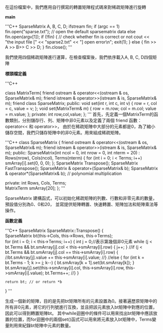 在這份檔案中，我們應用自行撰寫的轉置矩陣程式碼來對稀疏矩陣進行旋轉

**main**

'''C++
SparseMatrix A, B, C, D;
ifstream fin;
	if (argc == 1) fin.open("sparse.txt");  // open the default sparsematrix data 
	else fin.open(argv[1]);
	if (!fin) { // check whether fin is correct or not
		cout << "the input file [" << "sparse2.txt" << "] open error\n"; exit(1);
	}
	else { 
		fin >> A >> B>> C >> D;
	}
	fin.close();
'''

我們使用四個稀疏矩陣進行運算，在檢查檔案後，我們依序載入A, B, C, D四個矩陣

**標頭檔定義**

'''C++

class MatrixTerm{
    friend ostream & operator<<(ostream & os, SparseMatrix& m);
    friend istream & operator>>(istream & is, SparseMatrix& m);
    friend class SparseMatrix;
public: 
    void set(int r, int c, int v) {
        row = r, col = c, value = v;
    };
    void set(MatrixTerm& m) {
        row = m.row; col = m.col; value = m.value;
    };
private: int row,col,value;
};
'''
首先，先定義一個MatrixTerm的函數類別，分別儲存行、列、矩陣中非0元素以及定義了兩個 friend 函數：operator<< 和 operator>>，
由於在稀疏矩陣中大部分的元素都是0，為了縮小儲存空間，我們只儲存矩陣中的非0元素。用來組成稀疏矩陣。

'''C++
class SparseMatrix
{
   friend ostream & operator<<(ostream & os, SparseMatrix& m);
   friend istream & operator>>(istream & is, SparseMatrix& m);
public:
   SparseMatrix(int ncol = 0, int nrow = 0, int nterm = 20) :
        Rows(nrow), Cols(ncol), Terms(nterm) {
        for (int i = 0; i < Terms; i++) smArray[i].set(0, 0, 0);
    };
   SparseMatrix Transpose();
   SparseMatrix FastTranspose();
   SparseMatrix & operator+(SparseMatrix& b);
   SparseMatrix & operator*(SparseMatrix& b);  // polynomial multiplication
  
   private:
    int Rows, Cols, Terms;  
    MatrixTerm smArray[20];
};
'''

SparseMatrix 建構函式，可以初始化稀疏矩陣的列數、行數和非零元素的數量，預設值分別為0、0和20，
並寫提供矩陣轉置、快速轉置、矩陣加法和矩陣乘法等操作。


**函數定義**


'''C++
SparseMatrix SparseMatrix::Transpose()
{  
	SparseMatrix bt(this->Cols, this->Rows, this->Terms);  
	for (int i = 0; i < this->Terms; i++) {
		int j = 0;//表示第幾個非0元素
		while (j < bt.Terms && bt.smArray[j].col < this->smArray[i].row) {
			j++;
		}
		//if (j < bt.Terms && bt.smArray[j].col == this->smArray[i].row) {
			//bt.smArray[j].value += this->smArray[i].value;
		//}
		//else {
			for (int k = bt.Terms - 1; k >= j; k--) {
				bt.smArray[k + 1].set(bt.smArray[k]);
			}
			bt.smArray[j].set(this->smArray[i].col, this->smArray[i].row, this->smArray[i].value);
			bt.Terms++;
		//}
	}
	
	return bt; // or return *b 
}
'''

生成一個新的矩陣，目的是先把bt矩陣所有的元素設置為0。接著遍歷原矩陣中的所有非0元素，將它的行列號進行互換，並且把該元素放入bt矩陣中對應的位置，因此可以得到轉置矩陣bt。
其中while迴圈中的條件可以用來找出bt矩陣中應該放置的位置，而for迴圈中的兩個set()函式可以用來將元素放入bt矩陣中，Terms變量則用來紀錄bt矩陣中元素的數量。


